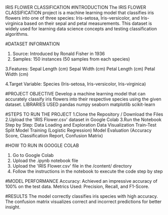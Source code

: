 IRIS FLOWER CLASSIFICATION
#INTRODUCTION
 The IRIS FLOWER CLASSIFICATION project is a machine learning model that classifies iris flowers into one of three species: Iris-setosa, Iris-versicolor, and Iris-virginica based on 
 their sepal and petal measurements. This dataset is widely used for learning data science concepts and testing classification algorithms.
 
#DATASET INFORMATION
 1. Source: Introduced by Ronald Fisher in 1936
 2. Samples: 150 instances (50 samples from each species)

 3.Features:
  Sepal Length (cm)
  Sepal Width (cm)
  Petal Length (cm)
  Petal Width (cm)

 4.Target Variable: Species (Iris-setosa, Iris-versicolor, Iris-virginica)

#PROJECT OBJECTIVE
Develop a machine learning model that can accurately classify iris flowers into their respective species using the given dataset.
LIBRARIES USED
  pandas
  numpy
  seaborn
  matplotlib
  scikit-learn

#STEPS TO RUN THE PROJECT
 1.Clone the Repository / Download the Files
 2.Upload the 'IRIS Flower.csv' dataset in Google Colab
 3.Run the Notebook Step by Step:
    Data Loading and Exploration
    Data Visualization
    Train-Test Split
    Model Training (Logistic Regression)
    Model Evaluation (Accuracy Score, Classification Report, Confusion Matrix)

#HOW TO RUN IN GOOGLE COLAB
 1. Go to Google Colab
 2. Upload the .ipynb notebook file
 3. Upload the 'IRIS Flower.csv' file in the /content/ directory
 4. Follow the instructions in the notebook to execute the code step by step

#MODEL PERFORMANCE
   Accuracy: Achieved an impressive accuracy of 100% on the test data.
   Metrics Used: Precision, Recall, and F1-Score.

#RESULTS
   The model correctly classifies iris species with high accuracy.
   The confusion matrix visualizes correct and incorrect predictions for better insight.
